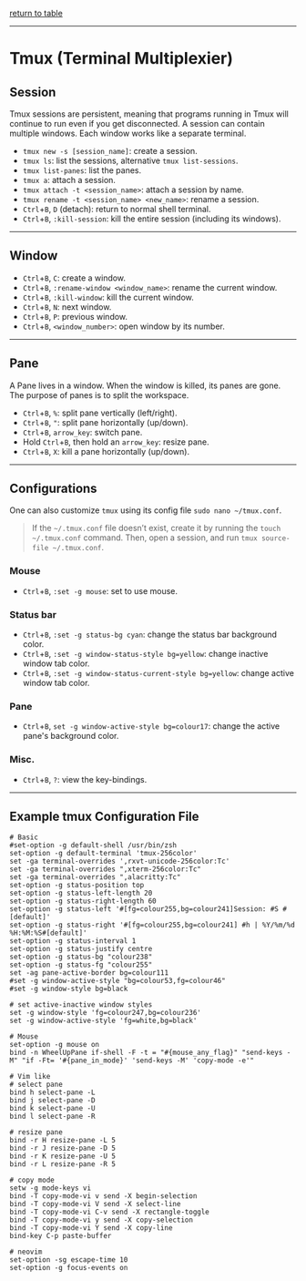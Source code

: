 [return to table](../README.md)

---

# Tmux (Terminal Multiplexier)


## Session

Tmux sessions are persistent, meaning that programs running in Tmux will continue to run even if you get disconnected.
A session can contain multiple windows. Each window works like a separate terminal.

- ```tmux new -s [session_name]```: create a session.
- ```tmux ls```: list the sessions, alternative ```tmux list-sessions```.
- ```tmux list-panes```: list the panes.
- ```tmux a```: attach a session.
- ```tmux attach -t <session_name>```: attach a session by name.
- ```tmux rename -t <session_name> <new_name>```: rename a session.
- ```Ctrl```+```B```, ```D``` (detach): return to normal shell terminal.
- ```Ctrl```+```B```, ```:kill-session```: kill the entire session (including its windows).


---

## Window

- ```Ctrl```+```B```, ```C```: create a window.
- ```Ctrl```+```B```, ```:rename-window <window_name>```: rename the current window.
- ```Ctrl```+```B```, ```:kill-window```: kill the current window.
- ```Ctrl```+```B```, ```N```: next window.
- ```Ctrl```+```B```, ```P```: previous window.
- ```Ctrl```+```B```, ```<window_number>```: open window by its number.


---

## Pane

A Pane lives in a window. When the window is killed, its panes are gone.
The purpose of panes is to split the workspace.

- ```Ctrl```+```B```, ```%```: split pane vertically (left/right).
- ```Ctrl```+```B```, ```"```: split pane horizontally (up/down).
- ```Ctrl```+```B```, ```arrow_key```: switch pane.
- Hold ```Ctrl```+```B```, then hold an ```arrow_key```: resize pane.
- ```Ctrl```+```B```, ```X```: kill a pane horizontally (up/down).



---

## Configurations

One can also customize ```tmux``` using its config file ```sudo nano ~/tmux.conf```.

> If the ```~/.tmux.conf``` file doesn’t exist, create it by running the ```touch ~/.tmux.conf``` command.
> Then, open a session, and run ```tmux source-file ~/.tmux.conf```.

### Mouse
- ```Ctrl```+```B```, ```:set -g mouse```: set to use mouse.

### Status bar
- ```Ctrl```+```B```, ```:set -g status-bg cyan```: change the status bar background color.
- ```Ctrl```+```B```, ```:set -g window-status-style bg=yellow```: change inactive window tab color.
- ```Ctrl```+```B```, ```:set -g window-status-current-style bg=yellow```: change active window tab color.

### Pane
- ```Ctrl```+```B```, ```set -g window-active-style bg=colour17```: change the active pane's background color.



### Misc.

- ```Ctrl```+```B```, ```?```: view the key-bindings.




---

## Example tmux Configuration File
```
# Basic
#set-option -g default-shell /usr/bin/zsh
set-option -g default-terminal 'tmux-256color'
set -ga terminal-overrides ',rxvt-unicode-256color:Tc'
set -ga terminal-overrides ",xterm-256color:Tc"
set -ga terminal-overrides ",alacritty:Tc"
set-option -g status-position top
set-option -g status-left-length 20
set-option -g status-right-length 60
set-option -g status-left '#[fg=colour255,bg=colour241]Session: #S #[default]'
set-option -g status-right '#[fg=colour255,bg=colour241] #h | %Y/%m/%d %H:%M:%S#[default]'
set-option -g status-interval 1
set-option -g status-justify centre
set-option -g status-bg "colour238"
set-option -g status-fg "colour255"
set -ag pane-active-border bg=colour111
#set -g window-active-style "bg=colour53,fg=colour46"
#set -g window-style bg=black

# set active-inactive window styles
set -g window-style 'fg=colour247,bg=colour236'
set -g window-active-style 'fg=white,bg=black'

# Mouse
set-option -g mouse on
bind -n WheelUpPane if-shell -F -t = "#{mouse_any_flag}" "send-keys -M" "if -Ft= '#{pane_in_mode}' 'send-keys -M' 'copy-mode -e'"

# Vim like
# select pane
bind h select-pane -L
bind j select-pane -D
bind k select-pane -U
bind l select-pane -R

# resize pane
bind -r H resize-pane -L 5
bind -r J resize-pane -D 5
bind -r K resize-pane -U 5
bind -r L resize-pane -R 5

# copy mode
setw -g mode-keys vi
bind -T copy-mode-vi v send -X begin-selection
bind -T copy-mode-vi V send -X select-line
bind -T copy-mode-vi C-v send -X rectangle-toggle
bind -T copy-mode-vi y send -X copy-selection
bind -T copy-mode-vi Y send -X copy-line
bind-key C-p paste-buffer

# neovim
set-option -sg escape-time 10
set-option -g focus-events on
```









